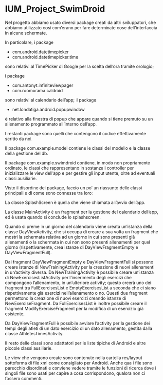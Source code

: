 IUM_Project_SwimDroid
=====================

Nel progetto abbiamo usato diversi package creati da altri sviluppatori, che abbiamo utilizzato così com’erano per fare determinate cose dell’interfaccia in alcune schermate.

In particolare, i package 
- com.android.datetimepicker 
- com.android.datetimepicker.time

sono relativi al TimePicker di Google per la scelta dell’ora tramite orologio;

i package
- com.antonyt.infiniteviewpager
- com.roomorama.caldroid

sono relativi al calendario dell’app;
il package
- net.londatiga.android.popupwindow

è relativo alla finestra di popup che appare quando si tiene premuto su un allenamento programmato all’interno dell’app.

I restanti package sono quelli che contengono il codice effettivamente scritto da noi.

Il package com.example.model contiene le classi del modello e la classe della gestione del db.

Il package com.example.swimdroid contiene, in modo non propriamente ordinato, le classi che rappresentano in sostanza i controller per inizializzare le view dell’app e per gestire gli input utente, oltre ad eventuali classi ausiliarie.



Visto il disordine del package, faccio un po’ un riassunto delle classi principali e di come sono connesse tra loro:

La classe SplashScreen è quella che viene chiamata all’avvio dell’app.

La classe MainActivity è un fragment per la gestione del calendario dell’app, ed è usata quando si conclude lo splashscreen.

Quando si preme in un giorno del calendario viene creata un’istanza della classe DayViewActivity, che si occupa di creare a sua volta un fragment che mostri la schermata relativa ad un giorno in cui sono presenti già allenamenti o la schermata in cui non sono presenti allenamenti per quel giorno (rispettivamente, crea istanze di DayViewFragmentEmpty e DayViewFragmentFull).

Dai fragment DayViewFragmentEmpty e DayViewFragmentFull si possono creare istanze di NewTrainingActivity per la creazione di nuovi allenamenti in un’activity diversa.
Da NewTrainingActivity è possibile creare un’istanza di NewExercisesListActivity per l’inserimento degli esercizi che compongono l’allenamento, in un’ulteriore activity; questo creerà uno dei fragment tra FullExercisesList  e EmptyExercisesList a seconda che ci siano rispettivamente già esercizi nell’allenamento o no. Questi due fragment permettono la creazione di nuovi esercizi creando istanze di NewExerciseFragment.
Da FullExercisesList è inoltre possibile creare il fragment ModifyExerciseFragment per la modifica di un esercizio già esistente.

Da DayViewFragmentFull è possibile avviare l’activity per la gestione dei tempi degli atleti di un dato esercizio di un dato allenamento, gestita dalla classe AthletesTimesActivity.

Il resto delle classi sono adattatori per le liste tipiche di Android e altre piccole classi ausiliarie.


Le view che vengono create sono contenute nella cartella res/layout sottoforma di file xml come consigliato per Android. Anche qua i file sono parecchio disordinati e conviene vedere tramite le funzioni di ricerca dove i singoli file sono usati per capire a cosa corrispondono, qualora non ci fossero commenti.
